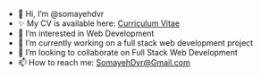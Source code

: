 - 👋 Hi, I’m @somayehdvr
- ✨ My CV is available here: <a href="https://htmlpreview.github.io/?https://github.com/somayehdvr/Portfolio/blob/main/index.html">Curriculum Vitae<a/>
- 👀 I’m interested in Web Development
- 🌱 I’m currently working on a full stack web development project
- 💞️ I’m looking to collaborate on Full Stack Web Development
- 📫 How to reach me: SomayehDvr@Gmail.com
  


<!---
somayehdvr/somayehdvr is a ✨ special ✨ repository because its `README.md` (this file) appears on your GitHub profile.
You can click the Preview link to take a look at your changes.
--->
